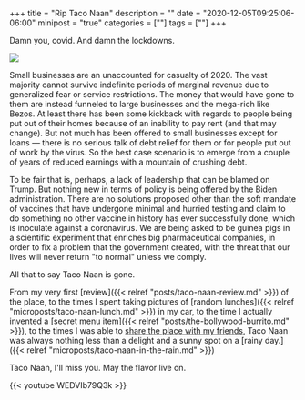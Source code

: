 +++
title = "Rip Taco Naan"
description = ""
date = "2020-12-05T09:25:06-06:00"
minipost = "true"
categories = [""]
tags = [""]
+++

Damn you, covid. And damn the lockdowns.

![](https://res.cloudinary.com/tobyblog/image/upload/v1607180380/img/Screen_Shot_2020-12-03_at_5.11.58_PM.jpg)

Small businesses are an unaccounted for casualty of 2020. The vast majority cannot survive indefinite periods of marginal revenue due to generalized fear or service restrictions. The money that would have gone to them are instead funneled to large businesses and the mega-rich like Bezos. At least there has been some kickback with regards to people being put out of their homes because of an inability to pay rent (and that may change). But not much has been offered to small businesses except for loans — there is no serious talk of debt relief for them or for people put out of work by the virus. So the best case scenario is to emerge from a couple of years of reduced earnings with a mountain of crushing debt. 

To be fair that is, perhaps, a lack of leadership that can be blamed on Trump. But nothing new in terms of policy is being offered by the Biden administration. There are no  solutions proposed other than the soft mandate of vaccines that have undergone minimal and hurried testing and claim to do something no other vaccine in history has ever successfully done, which is inoculate against a coronavirus. We are being asked to be guinea pigs in a scientific experiment that enriches big pharmaceutical companies, in order to fix a problem that the government created, with the threat that our lives will never return "to normal" unless we comply.

All that to say Taco Naan is gone. 

From my very first [review]({{< relref "posts/taco-naan-review.md" >}}) of the place, to the times I spent taking pictures of [random lunches]({{< relref "microposts/taco-naan-lunch.md" >}}) in my car, to the time I actually invented a [secret menu item]({{< relref "posts/the-bollywood-burrito.md" >}}), to the times I was able to [share the place with my friends](http://www.reviewtheworld.com/2015/03/texas-taco-challenge-taco-naan-vs-fuel.html), Taco Naan was always nothing less than a delight and a sunny spot on a [rainy day.]({{< relref "microposts/taco-naan-in-the-rain.md" >}})

Taco Naan, I'll miss you. May the flavor live on.

{{< youtube WEDVIb79Q3k >}}
